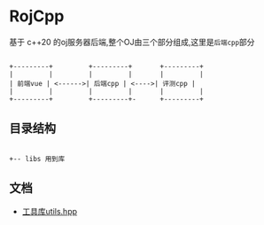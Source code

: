 # RojCpp 

基于 c++20 的oj服务器后端,整个OJ由三个部分组成,这里是`后端cpp`部分


```plaintext

+---------+         +---------+       +---------+
|         |         |         |       |         |
| 前端vue | <------>| 后端cpp | <---->| 评测cpp |
|         |         |         |       |         |
+---------+         +---------+-      +---------+

```


## 目录结构

```plaintext

+-- libs 用到库
```

## 文档

- [工具库utils.hpp](./docs/tools/utils.md)
